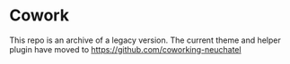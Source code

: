 # Cowork #

This repo is an archive of a legacy version. The current theme and helper plugin have moved to https://github.com/coworking-neuchatel
